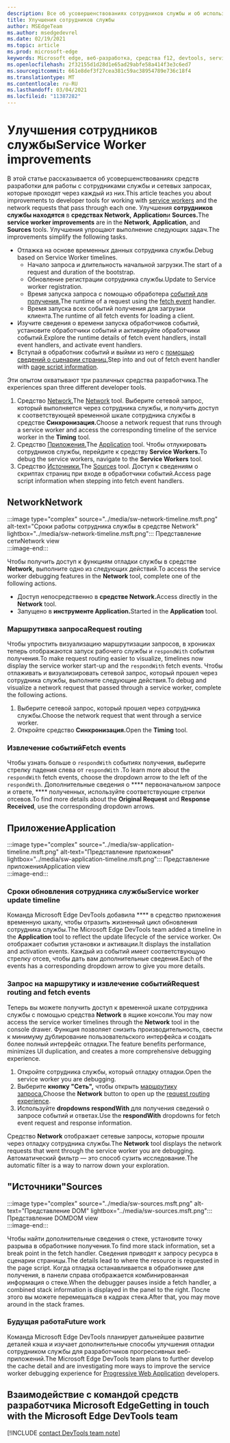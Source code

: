 ```yaml
---
description: Все об усовершенствованиях сотрудников службы и об использовании каждого из них.
title: Улучшения сотрудников службы
author: MSEdgeTeam
ms.author: msedgedevrel
ms.date: 02/19/2021
ms.topic: article
ms.prod: microsoft-edge
keywords: Microsoft edge, веб-разработка, средства f12, devtools, service worker, PWA
ms.openlocfilehash: 2f32155d1d28d1e65ad29abfe58a414f3e3c6ed7
ms.sourcegitcommit: 661e8def3f27cea381c59ac38954789e736c18f4
ms.translationtype: MT
ms.contentlocale: ru-RU
ms.lasthandoff: 03/04/2021
ms.locfileid: "11387282"
---
```

# <a name="service-worker-improvements"></a><span data-ttu-id="03f6d-104">Улучшения сотрудников службы</span><span class="sxs-lookup"><span data-stu-id="03f6d-104">Service Worker improvements</span></span>  

<span data-ttu-id="03f6d-105">В этой статье рассказывается об усовершенствованиях [][MdnServiceWorkerApi] средств разработки для работы с сотрудниками службы и сетевых запросах, которые проходят через каждый из них.</span><span class="sxs-lookup"><span data-stu-id="03f6d-105">This article teaches you about improvements to developer tools for working with [service workers][MdnServiceWorkerApi] and the network requests that pass through each one.</span></span>  <span data-ttu-id="03f6d-106">Улучшения **сотрудников службы находятся** в **средствах Network,** **Application**и **Sources.**</span><span class="sxs-lookup"><span data-stu-id="03f6d-106">The **service worker improvements** are in the **Network**, **Application**, and **Sources** tools.</span></span>  <span data-ttu-id="03f6d-107">Улучшения упрощают выполнение следующих задач.</span><span class="sxs-lookup"><span data-stu-id="03f6d-107">The improvements simplify the following tasks.</span></span>  

*   <span data-ttu-id="03f6d-108">Отлажка на основе временных данных сотрудника службы.</span><span class="sxs-lookup"><span data-stu-id="03f6d-108">Debug based on Service Worker timelines.</span></span>  
    *   <span data-ttu-id="03f6d-109">Начало запроса и длительность начальной загрузки.</span><span class="sxs-lookup"><span data-stu-id="03f6d-109">The start of a request and duration of the bootstrap.</span></span>  
    *   <span data-ttu-id="03f6d-110">Обновление регистрации сотрудника службы.</span><span class="sxs-lookup"><span data-stu-id="03f6d-110">Update to Service worker registration.</span></span>  
    *   <span data-ttu-id="03f6d-111">Время запуска запроса с помощью обработера [событий для получения.][MdnFetchEvent]</span><span class="sxs-lookup"><span data-stu-id="03f6d-111">The runtime of a request using the [fetch event][MdnFetchEvent] handler.</span></span>  
    *   <span data-ttu-id="03f6d-112">Время запуска всех событий получения для загрузки клиента.</span><span class="sxs-lookup"><span data-stu-id="03f6d-112">The runtime of all fetch events for loading a client.</span></span>  
*   <span data-ttu-id="03f6d-113">Изучите сведения о времени запуска обработчиков событий, установите обработчики событий и активируйте обработчики событий.</span><span class="sxs-lookup"><span data-stu-id="03f6d-113">Explore the runtime details of fetch event handlers, install event handlers, and activate event handlers.</span></span>  
*   <span data-ttu-id="03f6d-114">Вступай в обработник событий и выйми из него с [помощью сведений о сценарии страниц.](#sources)</span><span class="sxs-lookup"><span data-stu-id="03f6d-114">Step into and out of fetch event handler with [page script information](#sources).</span></span>  
    
<span data-ttu-id="03f6d-115">Эти опытом охватывают три различных средства разработчика.</span><span class="sxs-lookup"><span data-stu-id="03f6d-115">The experiences span three different developer tools.</span></span>  

1.  <span data-ttu-id="03f6d-116">Средство [Network.](#network)</span><span class="sxs-lookup"><span data-stu-id="03f6d-116">The [Network](#network) tool.</span></span>  <span data-ttu-id="03f6d-117">Выберите сетевой запрос, который выполняется через сотрудника службы, и получить доступ к соответствующей временной шкале сотрудника службы в средстве **Синхронизация.**</span><span class="sxs-lookup"><span data-stu-id="03f6d-117">Choose a network request that runs through a service worker and access the corresponding timeline of the service worker in the **Timing** tool.</span></span>  
1.  <span data-ttu-id="03f6d-118">Средство [Приложения.](#application)</span><span class="sxs-lookup"><span data-stu-id="03f6d-118">The [Application](#application) tool.</span></span>  <span data-ttu-id="03f6d-119">Чтобы отлукировать сотрудников службы, перейдите к средству **Service Workers.**</span><span class="sxs-lookup"><span data-stu-id="03f6d-119">To debug the service workers, navigate to the **Service Workers** tool.</span></span>  
1.  <span data-ttu-id="03f6d-120">Средство [Источники.](#sources)</span><span class="sxs-lookup"><span data-stu-id="03f6d-120">The [Sources](#sources) tool.</span></span>  <span data-ttu-id="03f6d-121">Доступ к сведениям о скриптах страниц при входе в обработчики событий.</span><span class="sxs-lookup"><span data-stu-id="03f6d-121">Access page script information when stepping into fetch event handlers.</span></span>  
    
## <a name="network"></a><span data-ttu-id="03f6d-122">Network</span><span class="sxs-lookup"><span data-stu-id="03f6d-122">Network</span></span>  

:::image type="complex" source="../media/sw-network-timeline.msft.png" alt-text="Сроки работы сотрудника службы в средстве Network" lightbox="../media/sw-network-timeline.msft.png":::
   <span data-ttu-id="03f6d-124">Представление сети</span><span class="sxs-lookup"><span data-stu-id="03f6d-124">Network view</span></span>  
:::image-end:::  

<span data-ttu-id="03f6d-125">Чтобы получить доступ к функциям отладки службы в средстве **Network,** выполните одно из следующих действий.</span><span class="sxs-lookup"><span data-stu-id="03f6d-125">To access the service worker debugging features in the **Network** tool, complete one of the following actions.</span></span>  

*   <span data-ttu-id="03f6d-126">Доступ непосредственно в **средстве Network.**</span><span class="sxs-lookup"><span data-stu-id="03f6d-126">Access directly in the **Network** tool.</span></span>  
*   <span data-ttu-id="03f6d-127">Запущено в **инструменте Application.**</span><span class="sxs-lookup"><span data-stu-id="03f6d-127">Started in the **Application** tool.</span></span>  
    
### <a name="request-routing"></a><span data-ttu-id="03f6d-128">Маршрутивка запроса</span><span class="sxs-lookup"><span data-stu-id="03f6d-128">Request routing</span></span>  

<span data-ttu-id="03f6d-129">Чтобы упростить визуализацию маршрутизации запросов, в хрониках теперь отображаются запуск рабочего службы и `respondWith` события получения.</span><span class="sxs-lookup"><span data-stu-id="03f6d-129">To make request routing easier to visualize, timelines now display the service worker start-up and the `respondWith` fetch events.</span></span>  <span data-ttu-id="03f6d-130">Чтобы отлаживать и визуализировать сетевой запрос, который прошел через сотрудника службы, выполните следующие действия.</span><span class="sxs-lookup"><span data-stu-id="03f6d-130">To debug and visualize a network request that passed through a service worker, complete the following actions.</span></span>  

1.  <span data-ttu-id="03f6d-131">Выберите сетевой запрос, который прошел через сотрудника службы.</span><span class="sxs-lookup"><span data-stu-id="03f6d-131">Choose the network request that went through a service worker.</span></span>  
1.  <span data-ttu-id="03f6d-132">Откройте средство **Синхронизация.**</span><span class="sxs-lookup"><span data-stu-id="03f6d-132">Open the **Timing** tool.</span></span>  
    
### <a name="fetch-events"></a><span data-ttu-id="03f6d-133">Извлечение событий</span><span class="sxs-lookup"><span data-stu-id="03f6d-133">Fetch events</span></span>  

<span data-ttu-id="03f6d-134">Чтобы узнать больше о `respondWith` событиях получения, выберите стрелку падения слева от `respondWith` .</span><span class="sxs-lookup"><span data-stu-id="03f6d-134">To learn more about the `respondWith` fetch events, choose the dropdown arrow to the left of the `respondWith`.</span></span>  <span data-ttu-id="03f6d-135">Дополнительные сведения о \*\*\*\* первоначальном запросе и ответе, \*\*\*\* полученных, используйте соответствующие стрелки отсевов.</span><span class="sxs-lookup"><span data-stu-id="03f6d-135">To find more details about the **Original Request** and **Response Received**, use the corresponding dropdown arrows.</span></span>  

## <a name="application"></a><span data-ttu-id="03f6d-136">Приложение</span><span class="sxs-lookup"><span data-stu-id="03f6d-136">Application</span></span>  

:::image type="complex" source="../media/sw-application-timeline.msft.png" alt-text="Представление приложения" lightbox="../media/sw-application-timeline.msft.png":::
   <span data-ttu-id="03f6d-138">Представление приложения</span><span class="sxs-lookup"><span data-stu-id="03f6d-138">Application view</span></span>  
:::image-end:::  

### <a name="service-worker-update-timeline"></a><span data-ttu-id="03f6d-139">Сроки обновления сотрудника службы</span><span class="sxs-lookup"><span data-stu-id="03f6d-139">Service worker update timeline</span></span>  

<span data-ttu-id="03f6d-140">Команда Microsoft Edge DevTools добавила \*\*\*\* в средство приложения временную шкалу, чтобы отразить жизненный цикл обновления сотрудника службы.</span><span class="sxs-lookup"><span data-stu-id="03f6d-140">The Microsoft Edge DevTools team added a timeline in the **Application** tool to reflect the update lifecycle of the service worker.</span></span>  <span data-ttu-id="03f6d-141">Он отображает события установки и активации.</span><span class="sxs-lookup"><span data-stu-id="03f6d-141">It displays the installation and activation events.</span></span>  <span data-ttu-id="03f6d-142">Каждый из событий имеет соответствующую стрелку отсев, чтобы дать вам дополнительные сведения.</span><span class="sxs-lookup"><span data-stu-id="03f6d-142">Each of the events has a corresponding dropdown arrow to give you more details.</span></span>  

### <a name="request-routing-and-fetch-events"></a><span data-ttu-id="03f6d-143">Запрос на маршрутику и извлечение событий</span><span class="sxs-lookup"><span data-stu-id="03f6d-143">Request routing and fetch events</span></span>  

<span data-ttu-id="03f6d-144">Теперь вы можете получить доступ к временной шкале сотрудника службы с помощью средства **Network** в ящике консоли.</span><span class="sxs-lookup"><span data-stu-id="03f6d-144">You may now access the service worker timelines through the **Network** tool in the console drawer.</span></span>  <span data-ttu-id="03f6d-145">Функция позволяет снизить производительность, свести к минимуму дублирование пользовательского интерфейса и создать более полный интерфейс отладки.</span><span class="sxs-lookup"><span data-stu-id="03f6d-145">The feature benefits performance, minimizes UI duplication, and creates a more comprehensive debugging experience.</span></span>  

1.  <span data-ttu-id="03f6d-146">Откройте сотрудника службы, который отладку отладки.</span><span class="sxs-lookup"><span data-stu-id="03f6d-146">Open the service worker you are debugging.</span></span>  
1.  <span data-ttu-id="03f6d-147">Выберите **кнопку "Сеть",** чтобы открыть [маршрутику запроса.](#network)</span><span class="sxs-lookup"><span data-stu-id="03f6d-147">Choose the **Network** button to open up the [request routing experience](#network).</span></span>  
1.  <span data-ttu-id="03f6d-148">Используйте **dropdowns respondWith** для получения сведений о запросе событий и ответах.</span><span class="sxs-lookup"><span data-stu-id="03f6d-148">Use the **respondWith** dropdowns for fetch event request and response information.</span></span>  

<span data-ttu-id="03f6d-149">Средство **Network** отображает сетевые запросы, которые прошли через отладку сотрудника службы.</span><span class="sxs-lookup"><span data-stu-id="03f6d-149">The **Network** tool displays the network requests that went through the service worker you are debugging.</span></span>  <span data-ttu-id="03f6d-150">Автоматический фильтр — это способ сузить исследование.</span><span class="sxs-lookup"><span data-stu-id="03f6d-150">The automatic filter is a way to narrow down your exploration.</span></span>

## <a name="sources"></a><span data-ttu-id="03f6d-151">"Источники"</span><span class="sxs-lookup"><span data-stu-id="03f6d-151">Sources</span></span>  

:::image type="complex" source="../media/sw-sources.msft.png" alt-text="Представление DOM" lightbox="../media/sw-sources.msft.png":::
   <span data-ttu-id="03f6d-153">Представление DOM</span><span class="sxs-lookup"><span data-stu-id="03f6d-153">DOM view</span></span>  
:::image-end:::  

<span data-ttu-id="03f6d-154">Чтобы найти дополнительные сведения о стеке, установите точку разрыва в обработнике получения.</span><span class="sxs-lookup"><span data-stu-id="03f6d-154">To find more stack information, set a break point in the fetch handler.</span></span>  <span data-ttu-id="03f6d-155">Сведения приводят к запросу ресурса в сценарии страницы.</span><span class="sxs-lookup"><span data-stu-id="03f6d-155">The details lead to where the resource is requested in the page script.</span></span>  <span data-ttu-id="03f6d-156">Когда отладка останавливается в обработнике для получения, в панели справа отображается комбинированная информация о стеке.</span><span class="sxs-lookup"><span data-stu-id="03f6d-156">When the debugger pauses inside a fetch handler, a combined stack information is displayed in the panel to the right.</span></span>  <span data-ttu-id="03f6d-157">После этого вы можете перемещаться в кадрах стека.</span><span class="sxs-lookup"><span data-stu-id="03f6d-157">After that, you may move around in the stack frames.</span></span>  

### <a name="future-work"></a><span data-ttu-id="03f6d-158">Будущая работа</span><span class="sxs-lookup"><span data-stu-id="03f6d-158">Future work</span></span>  

<span data-ttu-id="03f6d-159">Команда Microsoft Edge DevTools планирует дальнейшее развитие деталей кэша и изучает дополнительные способы [][MdnProgressiveWebApps] улучшения отладки сотрудником службы для разработчиков прогрессивных веб-приложений.</span><span class="sxs-lookup"><span data-stu-id="03f6d-159">The Microsoft Edge DevTools team plans to further develop the cache detail and are investigating more ways to improve the service worker debugging experience for [Progressive Web Application][MdnProgressiveWebApps] developers.</span></span>  

## <a name="getting-in-touch-with-the-microsoft-edge-devtools-team"></a><span data-ttu-id="03f6d-160">Взаимодействие с командой средств разработчика Microsoft Edge</span><span class="sxs-lookup"><span data-stu-id="03f6d-160">Getting in touch with the Microsoft Edge DevTools team</span></span>  

[!INCLUDE [contact DevTools team note](../includes/contact-devtools-team-note.md)]  

<!-- links -->  

[MdnFetchEvent]: https://developer.mozilla.org/docs/Web/API/FetchEvent "FetchEvent | MDN"  
[MdnProgressiveWebApps]: https://developer.mozilla.org/docs/Web/Progressive_web_apps "Прогрессивные веб-приложения (PWAs) | MDN"  
[MdnServiceWorkerApi]: https://developer.mozilla.org/docs/Web/API/Service_Worker_API "API API для сотрудников службы | MDN"  
